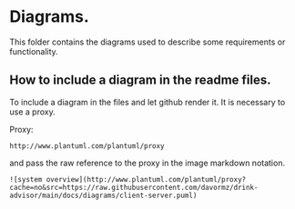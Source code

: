 # Diagrams.
This folder contains the diagrams used to describe some requirements or functionality.

## How to include a diagram in the readme files.
To include a diagram in the files and let github render it. It is necessary to use a proxy.

Proxy:
```
http://www.plantuml.com/plantuml/proxy
```
and pass the raw reference to the proxy in the image markdown notation.
```
![system overview](http://www.plantuml.com/plantuml/proxy?cache=no&src=https://raw.githubusercontent.com/davormz/drink-advisor/main/docs/diagrams/client-server.puml)
```

